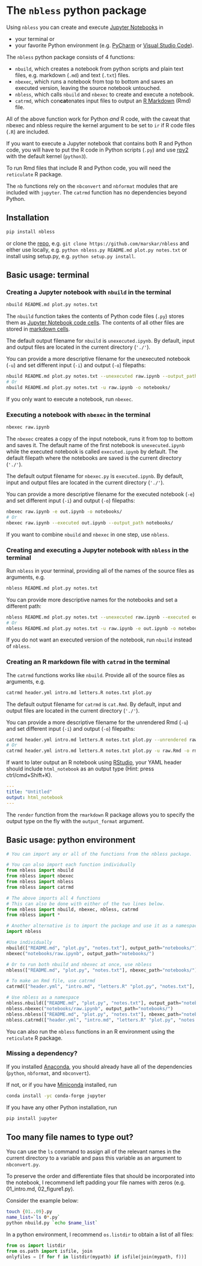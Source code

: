 # The `nbless` python package

Using `nbless` you can create and execute [Jupyter Notebooks](http://jupyter-notebook.readthedocs.io/en/latest/examples/Notebook/What%20is%20the%20Jupyter%20Notebook.html) in
- your terminal or
- your favorite Python environment (e.g. [PyCharm](https://www.jetbrains.com/pycharm/) or [Visual Studio Code](https://code.visualstudio.com/docs/python/python-tutorial)).

The `nbless` python package consists of 4 functions:
- `nbuild`, which creates a notebook from python scripts and plain text files, e.g. markdown (`.md`) and text (`.txt`) files.
- `nbexec`, which runs a notebook from top to bottom and saves an executed version, leaving the source notebook untouched.
- `nbless`, which calls `nbuild` and `nbexec` to create and execute a notebook.
- `catrmd`, which con**cat**enates input files to output an [R Markdown](https://rmarkdown.rstudio.com/authoring_quick_tour.html) (Rmd) file.

All of the above function work for Python _and_ R code, with the caveat that nbexec and nbless require the kernel argument to be set to `ir` if R code files (`.R`) are included.

If you want to execute a Jupyter notebook that contains both R and Python code, you will have to put the R code in Python scripts (`.py`) and use [rpy2](https://rpy2.readthedocs.io/) with the default kernel (`python3`).

To run Rmd files that include R and Python code, you will need the `reticulate` R package.

The `nb` functions rely on the `nbconvert` and `nbformat` modules that are included with `jupyter`. The `catrmd` function has no dependencies beyond Python.

## Installation

```sh
pip install nbless
```

or clone the [repo](https://github.com/marskar/nbless), e.g. `git clone https://github.com/marskar/nbless` and either use locally, e.g. `python nbless.py README.md plot.py notes.txt` or install using setup.py, e.g. `python setup.py install`.

## Basic usage: terminal

### Creating a Jupyter notebook with `nbuild` in the terminal

```sh
nbuild README.md plot.py notes.txt
```  

The `nbuild` function takes the contents of Python code files (`.py`) stores them as [Jupyter Notebook code cells](https://jupyter-notebook.readthedocs.io/en/stable/examples/Notebook/Running%20Code.html). The contents of all other files are stored in [markdown cells](https://jupyter-notebook.readthedocs.io/en/stable/examples/Notebook/Working%20With%20Markdown%20Cells.html).

The default output filename for `nbuild` is `unexecuted.ipynb`. By default, input and output files are located in the current directory (`'./'`).

You can provide a more descriptive filename for the unexecuted notebook (`-u`) and set different input  (`-i`) and output  (`-o`) filepaths:

```sh
nbuild README.md plot.py notes.txt --unexecuted raw.ipynb --output_path notebooks/
# Or
nbuild README.md plot.py notes.txt -u raw.ipynb -o notebooks/
```

If you only want to execute a notebook, run `nbexec`.

### Executing a notebook with `nbexec` in the terminal


```sh
nbexec raw.ipynb
```

The `nbexec` creates a copy of the input notebook, runs it from top to bottom and saves it. The default name of the first notebook is `unexecuted.ipynb` while the executed notebook is called `executed.ipynb` by default. The default filepath where the notebooks are saved is the current directory (`'./'`).

The default output filename for `nbexec.py` is `executed.ipynb`.  By default, input and output files are located in the current directory (`'./'`).

You can provide a more descriptive filename for the executed notebook (`-e`) and set different input  (`-i`) and output  (`-o`) filepaths:


```sh
nbexec raw.ipynb -e out.ipynb -o notebooks/
# Or
nbexec raw.ipynb --executed out.ipynb --output_path notebooks/
```

If you want to combine `nbuild` and `nbexec` in one step, use `nbless`.

### Creating and executing a Jupyter notebook with `nbless` in the terminal

Run `nbless` in your terminal, providing all of the names of the source files as arguments, e.g.

```sh
nbless README.md plot.py notes.txt
```

You can provide more descriptive names for the notebooks and set a different path:

```sh
nbless README.md plot.py notes.txt --unexecuted raw.ipynb --executed out.ipynb --output_path notebooks/
# Or
nbless README.md plot.py notes.txt -u raw.ipynb -e out.ipynb -o notebooks/
```  

If you do not want an executed version of the notebook, run `nbuild` instead of `nbless`.

### Creating an R markdown file with `catrmd` in the terminal

The `catrmd` functions works like `nbuild`. Provide all of the source files as arguments, e.g.

```sh
catrmd header.yml intro.md letters.R notes.txt plot.py
```

The default output filename for `catrmd` is `cat.Rmd`. By default, input and output files are located in the current directory (`'./'`).

You can provide a more descriptive filename for the unrendered Rmd (`-u`) and set different input  (`-i`) and output  (`-o`) filepaths:

```sh
catrmd header.yml intro.md letters.R notes.txt plot.py --unrendered raw.Rmd --output_path rmarkdown/
# Or
catrmd header.yml intro.md letters.R notes.txt plot.py -u raw.Rmd -o rmarkdown/
```

If want to later output an R notebook using [RStudio](https://rmarkdown.rstudio.com/r_notebooks), your YAML header should include `html_notebook` as an output type (Hint: press ctrl/cmd+Shift+K).

```yaml
---
title: "Untitled"
output: html_notebook
---
```

The `render` function from the `rmarkdown` R package allows you to specify the output type on the fly with the `output_format` argument.


## Basic usage: python environment

```python
# You can import any or all of the functions from the nbless package.

# You can also import each function individually
from nbless import nbuild
from nbless import nbexec
from nbless import nbless
from nbless import catrmd

# The above imports all 4 functions
# This can also be done with either of the two lines below.
from nbless import nbuild, nbexec, nbless, catrmd
from nbless import *

# Another alternative is to import the package and use it as a namespace.
import nbless

#Use individually
nbuild(["README.md", "plot.py", "notes.txt"], output_path="notebooks/")
nbexec("notebooks/raw.ipynb", output_path="notebooks/")

# Or to run both nbuild and nbexec at once, use nbless
nbless(["README.md", "plot.py", "notes.txt"], nbexec_path="notebooks/")

# To make an Rmd file, use catrmd
catrmd(["header.yml", "intro.md", "letters.R" "plot.py", "notes.txt"], output_path="rmarkdown/")

# Use nbless as a namespace
nbless.nbuild(["README.md", "plot.py", "notes.txt"], output_path="notebooks/")
nbless.nbexec("notebooks/raw.ipynb", output_path="notebooks/")
nbless.nbless(["README.md", "plot.py", "notes.txt"], nbexec_path="notebooks/")
nbless.catrmd(["header.yml", "intro.md", "letters.R" "plot.py", "notes.txt"], output_path="rmarkdown/")
```

You can also run the `nbless` functions in an R environment using the `reticulate` R package.

### Missing a dependency?

If you installed [Anaconda](https://www.anaconda.com/download/), you should already have all of the dependencies (`python`, `nbformat`, and `nbconvert`).

If not, or if you have [Miniconda](https://conda.io/miniconda.html) installed, run

```sh
conda install -yc conda-forge jupyter
```

If you have any other Python installation, run

```sh
pip install jupyter
```

## Too many file names to type out?

You can use the `ls` command to assign all of the relevant names in the current directory to a variable and pass this variable as an argument to `nbconvert.py`.

To preserve the order and differentiate files that should be incorporated into the notebook, I recommend left padding your file names with zeros (e.g. 01_intro.md, 02_figure1.py).

Consider the example below:

```sh
touch {01..09}.py
name_list=`ls 0*.py`
python nbuild.py `echo $name_list`
```

In a python environment, I recommend `os.listdir` to obtain a list of all files:
```python
from os import listdir
from os.path import isfile, join
onlyfiles = [f for f in listdir(mypath) if isfile(join(mypath, f))]
```
